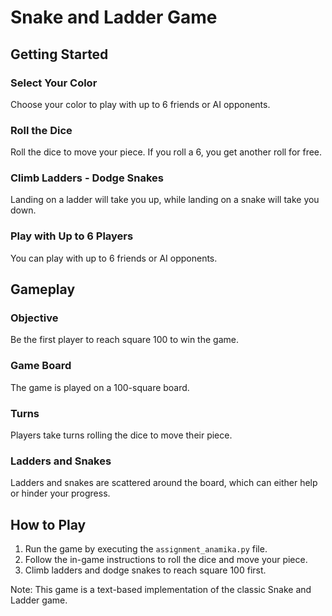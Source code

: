 Snake and Ladder Game
================

Getting Started
---------------

### Select Your Color

Choose your color to play with up to 6 friends or AI opponents.

### Roll the Dice

Roll the dice to move your piece. If you roll a 6, you get another roll for free.

### Climb Ladders - Dodge Snakes

Landing on a ladder will take you up, while landing on a snake will take you down.

### Play with Up to 6 Players

You can play with up to 6 friends or AI opponents.

Gameplay
--------

### Objective

Be the first player to reach square 100 to win the game.

### Game Board

The game is played on a 100-square board.

### Turns

Players take turns rolling the dice to move their piece.

### Ladders and Snakes

Ladders and snakes are scattered around the board, which can either help or hinder your progress.

How to Play
------------

1. Run the game by executing the `assignment_anamika.py` file.
2. Follow the in-game instructions to roll the dice and move your piece.
3. Climb ladders and dodge snakes to reach square 100 first.

Note: This game is a text-based implementation of the classic Snake and Ladder game.
